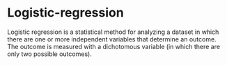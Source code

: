 # Logistic-regression
Logistic regression is a statistical method for analyzing a dataset in which there are one or more independent variables that determine an outcome. The outcome is measured with a dichotomous variable (in which there are only two possible outcomes).
